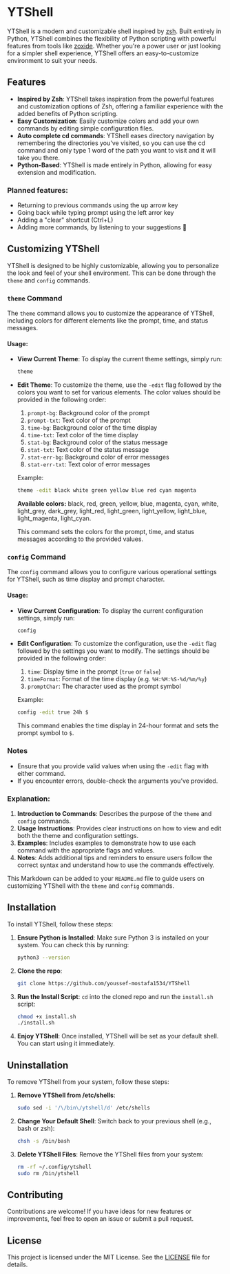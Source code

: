 # YTShell

YTShell is a modern and customizable shell inspired by [zsh](https://www.zsh.org/). Built entirely in Python, YTShell combines the flexibility of Python scripting with powerful features from tools like [zoxide](https://github.com/ajeetdsouza/zoxide). Whether you're a power user or just looking for a simpler shell experience, YTShell offers an easy-to-customize environment to suit your needs.

## Features

- **Inspired by Zsh**: YTShell takes inspiration from the powerful features and customization options of Zsh, offering a familiar experience with the added benefits of Python scripting.
- **Easy Customization**: Easily customize colors and add your own commands by editing simple configuration files.
- **Auto complete cd commands**: YTShell eases directory navigation by remembering the directories you've visited, so you can use the cd command and only type 1 word of the path you want to visit and it will take you there.
- **Python-Based**: YTShell is made entirely in Python, allowing for easy extension and modification.

### **Planned features**:
- Returning to previous commands using the up arrow key
- Going back while typing prompt using the left arror key
- Adding a "clear" shortcut (Ctrl+L)
- Adding more commands, by listening to your suggestions 🤗

## Customizing YTShell

YTShell is designed to be highly customizable, allowing you to personalize the look and feel of your shell environment. This can be done through the `theme` and `config` commands.

### `theme` Command

The `theme` command allows you to customize the appearance of YTShell, including colors for different elements like the prompt, time, and status messages.

#### Usage:

- **View Current Theme**: 
  To display the current theme settings, simply run:
  
  ```bash
  theme
  ```

- **Edit Theme**: 
  To customize the theme, use the `-edit` flag followed by the colors you want to set for various elements. The color values should be provided in the following order:
  
  1. `prompt-bg`: Background color of the prompt
  2. `prompt-txt`: Text color of the prompt
  3. `time-bg`: Background color of the time display
  4. `time-txt`: Text color of the time display
  5. `stat-bg`: Background color of the status message
  6. `stat-txt`: Text color of the status message
  7. `stat-err-bg`: Background color of error messages
  8. `stat-err-txt`: Text color of error messages
  
  Example:
  
  ```bash
  theme -edit black white green yellow blue red cyan magenta
  ```
  **Available colors:**
  black, red, green, yellow, blue, magenta, cyan, white,
  light_grey, dark_grey, light_red, light_green, light_yellow, light_blue,
  light_magenta, light_cyan.

  
  This command sets the colors for the prompt, time, and status messages according to the provided values.

### `config` Command

The `config` command allows you to configure various operational settings for YTShell, such as time display and prompt character.

#### Usage:

- **View Current Configuration**:
  To display the current configuration settings, simply run:
  
  ```bash
  config
  ```

- **Edit Configuration**:
  To customize the configuration, use the `-edit` flag followed by the settings you want to modify. The settings should be provided in the following order:
  
  1. `time`: Display time in the prompt (`true` or `false`)
  2. `timeFormat`: Format of the time display (e.g. `%H:%M:%S-%d/%m/%y`)
  3. `promptChar`: The character used as the prompt symbol
  
  Example:
  
  ```bash
  config -edit true 24h $
  ```
  
  This command enables the time display in 24-hour format and sets the prompt symbol to `$`.

### Notes

- Ensure that you provide valid values when using the `-edit` flag with either command.
- If you encounter errors, double-check the arguments you’ve provided.

### Explanation:

1. **Introduction to Commands**: Describes the purpose of the `theme` and `config` commands.
2. **Usage Instructions**: Provides clear instructions on how to view and edit both the theme and configuration settings.
3. **Examples**: Includes examples to demonstrate how to use each command with the appropriate flags and values.
4. **Notes**: Adds additional tips and reminders to ensure users follow the correct syntax and understand how to use the commands effectively. 

This Markdown can be added to your `README.md` file to guide users on customizing YTShell with the `theme` and `config` commands.

## Installation

To install YTShell, follow these steps:

1. **Ensure Python is Installed**: Make sure Python 3 is installed on your system. You can check this by running:

    ```bash
    python3 --version
    ```

2. **Clone the repo**:
    ```bash
    git clone https://github.com/youssef-mostafa1534/YTShell
    ```

2. **Run the Install Script**: `cd` into the cloned repo and run the `install.sh` script:

    ```bash
    chmod +x install.sh
    ./install.sh
    ```

3. **Enjoy YTShell**: Once installed, YTShell will be set as your default shell. You can start using it immediately.

## Uninstallation

To remove YTShell from your system, follow these steps:

1. **Remove YTShell from /etc/shells**:

    ```bash
    sudo sed -i '/\/bin\/ytshell/d' /etc/shells
    ```

2. **Change Your Default Shell**: Switch back to your previous shell (e.g., bash or zsh):

    ```bash
    chsh -s /bin/bash
    ```

3. **Delete YTShell Files**: Remove the YTShell files from your system:

    ```bash
    rm -rf ~/.config/ytshell
    sudo rm /bin/ytshell
    ```

## Contributing

Contributions are welcome! If you have ideas for new features or improvements, feel free to open an issue or submit a pull request.

## License

This project is licensed under the MIT License. See the [LICENSE](LICENSE) file for details.
